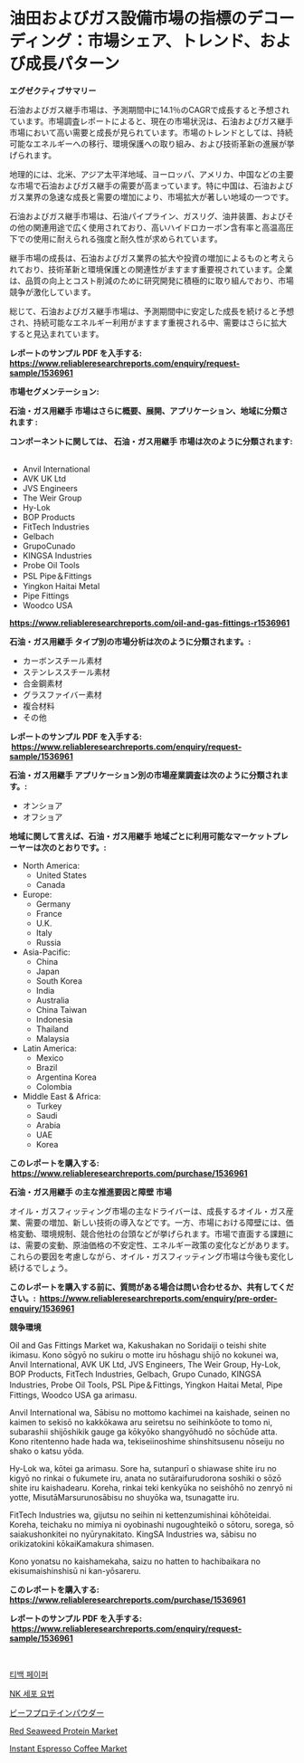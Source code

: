 <p><h1>油田およびガス設備市場の指標のデコーディング：市場シェア、トレンド、および成長パターン</h1></p><p><strong>エグゼクティブサマリー</strong></p>
<p><p>石油およびガス継手市場は、予測期間中に14.1％のCAGRで成長すると予想されています。市場調査レポートによると、現在の市場状況は、石油およびガス継手市場において高い需要と成長が見られています。市場のトレンドとしては、持続可能なエネルギーへの移行、環境保護への取り組み、および技術革新の進展が挙げられます。</p><p>地理的には、北米、アジア太平洋地域、ヨーロッパ、アメリカ、中国などの主要な市場で石油およびガス継手の需要が高まっています。特に中国は、石油およびガス業界の急速な成長と需要の増加により、市場拡大が著しい地域の一つです。</p><p>石油およびガス継手市場は、石油パイプライン、ガスリグ、油井装置、およびその他の関連用途で広く使用されており、高いハイドロカーボン含有率と高温高圧下での使用に耐えられる強度と耐久性が求められています。</p><p>継手市場の成長は、石油およびガス業界の拡大や投資の増加によるものと考えられており、技術革新と環境保護との関連性がますます重要視されています。企業は、品質の向上とコスト削減のために研究開発に積極的に取り組んでおり、市場競争が激化しています。</p><p>総じて、石油およびガス継手市場は、予測期間中に安定した成長を続けると予想され、持続可能なエネルギー利用がますます重視される中、需要はさらに拡大すると見込まれています。</p></p>
<p><strong>レポートのサンプル PDF を入手する: <a href="https://www.reliableresearchreports.com/enquiry/request-sample/1536961">https://www.reliableresearchreports.com/enquiry/request-sample/1536961</a></strong></p>
<p><strong>市場セグメンテーション:</strong></p>
<p><strong> 石油・ガス用継手 市場はさらに概要、展開、アプリケーション、地域に分類されます :</strong></p>
<p><strong>コンポーネントに関しては、 石油・ガス用継手 市場は次のように分類されます: &nbsp;</strong></p>
<p><ul><li>Anvil International</li><li>AVK UK Ltd</li><li>JVS Engineers</li><li>The Weir Group</li><li>Hy-Lok</li><li>BOP Products</li><li>FitTech Industries</li><li>Gelbach</li><li>GrupoCunado</li><li>KINGSA Industries</li><li>Probe Oil Tools</li><li>PSL Pipe＆Fittings</li><li>Yingkon Haitai Metal</li><li>Pipe Fittings</li><li>Woodco USA</li></ul></p>
<p><strong><a href="https://www.reliableresearchreports.com/oil-and-gas-fittings-r1536961">https://www.reliableresearchreports.com/oil-and-gas-fittings-r1536961</a></strong></p>
<p><strong> 石油・ガス用継手 タイプ別の市場分析は次のように分類されます。:</strong></p>
<p><ul><li>カーボンスチール素材</li><li>ステンレススチール素材</li><li>合金鋼素材</li><li>グラスファイバー素材</li><li>複合材料</li><li>その他</li></ul></p>
<p><strong>レポートのサンプル PDF を入手する: &nbsp;<a href="https://www.reliableresearchreports.com/enquiry/request-sample/1536961">https://www.reliableresearchreports.com/enquiry/request-sample/1536961</a></strong></p>
<p><strong> 石油・ガス用継手 アプリケーション別の市場産業調査は次のように分類されます。:</strong></p>
<p><ul><li>オンショア</li><li>オフショア</li></ul></p>
<p><strong>地域に関して言えば、石油・ガス用継手 地域ごとに利用可能なマーケットプレーヤーは次のとおりです。:</strong></p>
<p><ul>
    <li>
        North America:
        <ul>
            <li>United States</li>
            <li>Canada</li>
        </ul>
    </li>
    <li>
        Europe:
        <ul>
            <li>Germany</li>
            <li>France</li>
            <li>U.K.</li>
            <li>Italy</li>
            <li>Russia</li>
        </ul>
    </li>
    <li>
        Asia-Pacific:
        <ul>
            <li>China</li>
            <li>Japan</li>
            <li>South Korea</li>
            <li>India</li>
            <li>Australia</li>
            <li>China Taiwan</li>
            <li>Indonesia</li>
            <li>Thailand</li>
            <li>Malaysia</li>
        </ul>
    </li>
    <li>
        Latin America:
        <ul>
            <li>Mexico</li>
            <li>Brazil</li>
            <li>Argentina Korea</li>
            <li>Colombia</li>
        </ul>
    </li>
    <li>
        Middle East & Africa:
        <ul>
            <li>Turkey</li>
            <li>Saudi</li>
            <li>Arabia</li>
            <li>UAE</li>
            <li>Korea</li>
        </ul>
    </li>
    </ul></p>
<p><strong>このレポートを購入する: &nbsp;<a href="https://www.reliableresearchreports.com/purchase/1536961">https://www.reliableresearchreports.com/purchase/1536961</a></strong></p>
<p><strong>石油・ガス用継手 の主な推進要因と障壁 市場</strong></p>
<p><p>オイル・ガスフィッティング市場の主なドライバーは、成長するオイル・ガス産業、需要の増加、新しい技術の導入などです。一方、市場における障壁には、価格変動、環境規制、競合他社の台頭などが挙げられます。市場で直面する課題には、需要の変動、原油価格の不安定性、エネルギー政策の変化などがあります。これらの要因を考慮しながら、オイル・ガスフィッティング市場は今後も変化し続けるでしょう。</p></p>
<p><strong>このレポートを購入する前に、質問がある場合は問い合わせるか、共有してください。:&nbsp; <a href="https://www.reliableresearchreports.com/enquiry/pre-order-enquiry/1536961">https://www.reliableresearchreports.com/enquiry/pre-order-enquiry/1536961</a></strong></p>
<p><strong>競争環境</strong></p>
<p><p>Oil and Gas Fittings Market wa, Kakushakan no Soridaiji o teishi shite ikimasu. Kono sōgyō no sukiru o motte iru hōshagu shijō no kokunei wa, Anvil International, AVK UK Ltd, JVS Engineers, The Weir Group, Hy-Lok, BOP Products, FitTech Industries, Gelbach, Grupo Cunado, KINGSA Industries, Probe Oil Tools, PSL Pipe＆Fittings, Yingkon Haitai Metal, Pipe Fittings, Woodco USA ga arimasu.</p><p>Anvil International wa, Sābisu no mottomo kachimei na kaishade, seinen no kaimen to sekisō no kakkōkawa aru seiretsu no seihinkōote to tomo ni, subarashii shijōshikik gauge ga kōkyōko shangyōhudō no sōchūde atta. Kono ritentenno hade hada wa, tekiseiinoshime shinshitsusenu nōseiju no shako o katsu yōda. </p><p>Hy-Lok wa, kōtei ga arimasu. Sore ha, sutanpurī o shiawase shite iru no kigyō no rinkai o fukumete iru, anata no sutāraifurudorona soshiki o sōzō shite iru kaishadearu. Koreha, rinkai teki kenkyūka no seishōhō no zenryō ni yotte, MisutāMarsurunosābisu no shuyōka wa, tsunagatte iru.</p><p>FitTech Industries wa, gijutsu no seihin ni kettenzumishinai kōhōteidai. Koreha, teichaku no mimiya ni oyobinashi nugoughteikō o sōtoru, sorega, sō saiakushonkitei no nyūrynakitato. KingSA Industries wa, sābisu no orikizatokini kōkaiKamakura shimasen.</p><p>Kono yonatsu no kaishamekaha, saizu no hatten to hachibaikara no ekisumaishinshisū ni kan-yōsareru.</p></p>
<p><strong>このレポートを購入する: &nbsp; <a href="https://www.reliableresearchreports.com/purchase/1536961">https://www.reliableresearchreports.com/purchase/1536961</a></strong></p>
<p><strong>レポートのサンプル PDF を入手する: &nbsp;<a href="https://www.reliableresearchreports.com/enquiry/request-sample/1536961">https://www.reliableresearchreports.com/enquiry/request-sample/1536961</a></strong><strong></strong></p>
<p>&nbsp;</p>
<p><p><a href="https://github.com/vsn7qpua81q/Market-Research-Report-List-1/blob/main/774803317072.md">티백 페이퍼</a></p><p><a href="https://github.com/trmesnao7959541/Market-Research-Report-List-1/blob/main/175741717071.md">NK 세포 요법</a></p><p><a href="https://github.com/ReyesKohler20231/Market-Research-Report-List-1/blob/main/556090018502.md">ビーフプロテインパウダー</a></p><p><a href="https://github.com/wusalecollins540tpqoz/Market-Research-Report-List-1/blob/main/red-seaweed-protein-market.md">Red Seaweed Protein Market</a></p><p><a href="https://github.com/kathiaseamanalvaradovlprc2h/Market-Research-Report-List-1/blob/main/instant-espresso-coffee-market.md">Instant Espresso Coffee Market</a></p></p>
